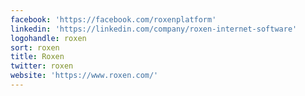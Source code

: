 ```yaml
---
facebook: 'https://facebook.com/roxenplatform'
linkedin: 'https://linkedin.com/company/roxen-internet-software'
logohandle: roxen
sort: roxen
title: Roxen
twitter: roxen
website: 'https://www.roxen.com/'
---
```

